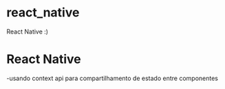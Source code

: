 # react_native
React Native :)


# React  Native

-usando context api para compartilhamento de estado entre componentes

